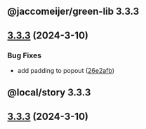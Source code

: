 ## @jaccomeijer/green-lib 3.3.3

## [3.3.3](https://github.com/jaccomeijer/green-lib/compare/3.3.2...3.3.3) (2024-3-10)


### Bug Fixes

* add padding to popout ([26e2afb](https://github.com/jaccomeijer/green-lib/commit/26e2afb5f4e3113d89fb1f4c43cd817bc74b69d2))



## @local/story 3.3.3

## [3.3.3](https://github.com/jaccomeijer/green-lib/compare/3.3.2...3.3.3) (2024-3-10)


